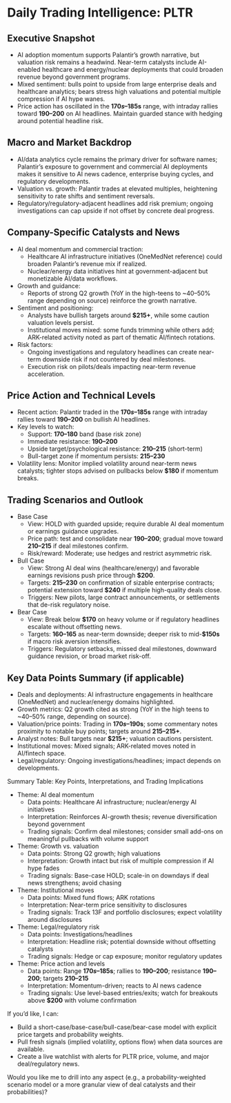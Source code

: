 # Daily Trading Intelligence: PLTR

## Executive Snapshot
- AI adoption momentum supports Palantir’s growth narrative, but valuation risk remains a headwind. Near-term catalysts include AI-enabled healthcare and energy/nuclear deployments that could broaden revenue beyond government programs.
- Mixed sentiment: bulls point to upside from large enterprise deals and healthcare analytics; bears stress high valuations and potential multiple compression if AI hype wanes.
- Price action has oscillated in the **$170s–$185s** range, with intraday rallies toward **$190–$200** on AI headlines. Maintain guarded stance with hedging around potential headline risk.

## Macro and Market Backdrop
- AI/data analytics cycle remains the primary driver for software names; Palantir’s exposure to government and commercial AI deployments makes it sensitive to AI news cadence, enterprise buying cycles, and regulatory developments.
- Valuation vs. growth: Palantir trades at elevated multiples, heightening sensitivity to rate shifts and sentiment reversals.
- Regulatory/regulatory-adjacent headlines add risk premium; ongoing investigations can cap upside if not offset by concrete deal progress.

## Company-Specific Catalysts and News
- AI deal momentum and commercial traction:
  - Healthcare AI infrastructure initiatives (OneMedNet reference) could broaden Palantir’s revenue mix if realized.
  - Nuclear/energy data initiatives hint at government-adjacent but monetizable AI/data workflows.
- Growth and guidance:
  - Reports of strong Q2 growth (YoY in the high-teens to ~40–50% range depending on source) reinforce the growth narrative.
- Sentiment and positioning:
  - Analysts have bullish targets around **$215+**, while some caution valuation levels persist.
  - Institutional moves mixed: some funds trimming while others add; ARK-related activity noted as part of thematic AI/fintech rotations.
- Risk factors:
  - Ongoing investigations and regulatory headlines can create near-term downside risk if not countered by deal milestones.
  - Execution risk on pilots/deals impacting near-term revenue acceleration.

## Price Action and Technical Levels
- Recent action: Palantir traded in the **$170s–$185s** range with intraday rallies toward **$190–$200** on bullish AI headlines.
- Key levels to watch:
  - Support: **$170–$180** band (base risk zone)
  - Immediate resistance: **$190–$200**
  - Upside target/psychological resistance: **$210–$215** (short-term)
  - Bull-target zone if momentum persists: **$215–$230**
- Volatility lens: Monitor implied volatility around near-term news catalysts; tighter stops advised on pullbacks below **$180** if momentum breaks.

## Trading Scenarios and Outlook
- Base Case
  - View: HOLD with guarded upside; require durable AI deal momentum or earnings guidance upgrades.
  - Price path: test and consolidate near **$190–$200**; gradual move toward **$210–$215** if deal milestones confirm.
  - Risk/reward: Moderate; use hedges and restrict asymmetric risk.
- Bull Case
  - View: Strong AI deal wins (healthcare/energy) and favorable earnings revisions push price through **$200**.
  - Targets: **$215–$230** on confirmation of sizable enterprise contracts; potential extension toward **$240** if multiple high-quality deals close.
  - Triggers: New pilots, large contract announcements, or settlements that de-risk regulatory noise.
- Bear Case
  - View: Break below **$170** on heavy volume or if regulatory headlines escalate without offsetting news.
  - Targets: **$160–$165** as near-term downside; deeper risk to mid-**$150s** if macro risk aversion intensifies.
  - Triggers: Regulatory setbacks, missed deal milestones, downward guidance revision, or broad market risk-off.

## Key Data Points Summary (if applicable)
- Deals and deployments: AI infrastructure engagements in healthcare (OneMedNet) and nuclear/energy domains highlighted.
- Growth metrics: Q2 growth cited as strong (YoY in the high teens to ~40–50% range, depending on source).
- Valuation/price points: Trading in **$170s–$190s**; some commentary notes proximity to notable buy points; targets around **$215–$215+**.
- Analyst notes: Bull targets near **$215+**; valuation cautions persistent.
- Institutional moves: Mixed signals; ARK-related moves noted in AI/fintech space.
- Legal/regulatory: Ongoing investigations/headlines; impact depends on developments.

Summary Table: Key Points, Interpretations, and Trading Implications
- Theme: AI deal momentum
  - Data points: Healthcare AI infrastructure; nuclear/energy AI initiatives
  - Interpretation: Reinforces AI-growth thesis; revenue diversification beyond government
  - Trading signals: Confirm deal milestones; consider small add-ons on meaningful pullbacks with volume support
- Theme: Growth vs. valuation
  - Data points: Strong Q2 growth; high valuations
  - Interpretation: Growth intact but risk of multiple compression if AI hype fades
  - Trading signals: Base-case HOLD; scale-in on downdays if deal news strengthens; avoid chasing
- Theme: Institutional moves
  - Data points: Mixed fund flows; ARK rotations
  - Interpretation: Near-term price sensitivity to disclosures
  - Trading signals: Track 13F and portfolio disclosures; expect volatility around disclosures
- Theme: Legal/regulatory risk
  - Data points: Investigations/headlines
  - Interpretation: Headline risk; potential downside without offsetting catalysts
  - Trading signals: Hedge or cap exposure; monitor regulatory updates
- Theme: Price action and levels
  - Data points: Range **$170s–$185s**; rallies to **$190–$200**; resistance **$190–$200**; targets **$210–$215**
  - Interpretation: Momentum-driven; reacts to AI news cadence
  - Trading signals: Use level-based entries/exits; watch for breakouts above **$200** with volume confirmation

If you’d like, I can:
- Build a short-case/base-case/bull-case/bear-case model with explicit price targets and probability weights.
- Pull fresh signals (implied volatility, options flow) when data sources are available.
- Create a live watchlist with alerts for PLTR price, volume, and major deal/regulatory news.

Would you like me to drill into any aspect (e.g., a probability-weighted scenario model or a more granular view of deal catalysts and their probabilities)?